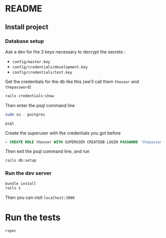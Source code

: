 # README

## Install project

### Database setup
Ask a dev for the 3 keys necessary to decrypt the secrets :
- `config/master.key`
- `config/credentials/development.key`
- `config/credentials/test.key`


Get the credentials for the db like this (we'll call them `theuser` and `thepassword`)

```sh
rails credentials:show
```

Then enter the psql command line

```sh
sudo su - postgres

psql
```

Create the superuser with the credentials you got before

```SQL
> CREATE ROLE theuser WITH SUPERUSER CREATEDB LOGIN PASSWORD 'thepassword';
```

Then exit the psql command line, and run

```sh
rails db:setup
```

### Run the dev server

```sh
bundle install
rails s
```

Then you can visit `localhost:3000`

# Run the tests

```sh
rspec
```